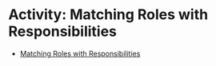 # Activity: Matching Roles with Responsibilities

- [Matching Roles with Responsibilities](https://cf-courses-data.s3.us.cloud-object-storage.appdomain.cloud/IBM-CS0131EN-SkillsNetwork/labs/Module%205/Match_roles_responsibilities/index.html)